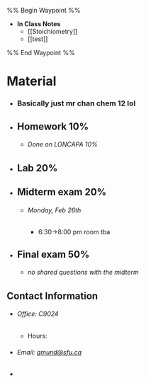 %% Begin Waypoint %%
- **In Class Notes**
	- [[Stoichiometry]]
	- [[test]]

%% End Waypoint %%

# Material
- ### Basically just mr chan chem 12 lol
- ## Homework 10%
	- ###### Done on LONCAPA 10%
- ## Lab 20%
- ## Midterm exam 20%
	- ###### Monday, Feb 26th
		- 6:30->8:00 pm room tba
- ## Final exam 50% 
	- ###### no shared questions with the midterm

## Contact Information
- ###### Office: C9024
	- Hours:
- ###### Email: gmund@sfu.ca
- 

